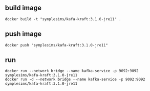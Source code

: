 

## build image
```
docker build -t "symplesims/kafa-kraft:3.1.0-jre11" .
```

## push image
```
docker push "symplesims/kafa-kraft:3.1.0-jre11" 
```

## run
```
docker run --network bridge --name kafka-service -p 9092:9092 symplesims/kafa-kraft:3.1.0-jre11
docker run -d --network bridge --name kafka-service -p 9092:9092 symplesims/kafa-kraft:3.1.0-jre11
```